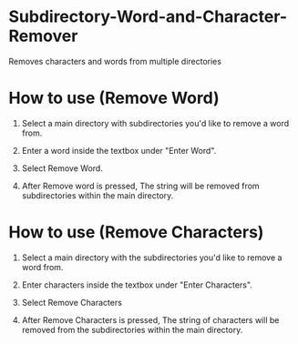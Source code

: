 # Subdirectory-Word-and-Character-Remover
Removes characters and words from multiple directories

# How to use (Remove Word)
1. Select a main directory with subdirectories you'd like to remove a word from.

2. Enter a word inside the textbox under "Enter Word".

3. Select Remove Word.

4. After Remove word is pressed, The string will be removed from subdirectories within the main directory.

# How to use (Remove Characters)
1. Select a main directory with the subdirectories you'd like to remove a word from.

2. Enter characters inside the textbox under "Enter Characters".

3. Select Remove Characters

4. After Remove Characters is pressed, The string of characters will be removed from the subdirectories within the main directory.


